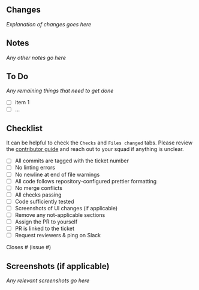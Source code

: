 ## Changes

 _Explanation of changes goes here_

 ## Notes

 _Any other notes go here_

 ## To Do

 _Any remaining things that need to get done_

 - [ ] item 1
 - [ ] ...

 ## Checklist

 It can be helpful to check the `Checks` and `Files changed` tabs.
 Please review the [contributor guide](https://github.com/Northeastern-Electric-Racing/PM-Dashboard-v2/blob/main/docs/ContributorGuide.md) and reach out to your squad if anything is unclear.

 - [ ] All commits are tagged with the ticket number
 - [ ] No linting errors
 - [ ] No newline at end of file warnings
 - [ ] All code follows repository-configured prettier formatting
 - [ ] No merge conflicts
 - [ ] All checks passing
 - [ ] Code sufficiently tested
 - [ ] Screenshots of UI changes (if applicable)
 - [ ] Remove any not-applicable sections
 - [ ] Assign the PR to yourself
 - [ ] PR is linked to the ticket
 - [ ] Request reviewers & ping on Slack

 Closes # (issue #)

 ## Screenshots (if applicable)

 _Any relevant screenshots go here_
